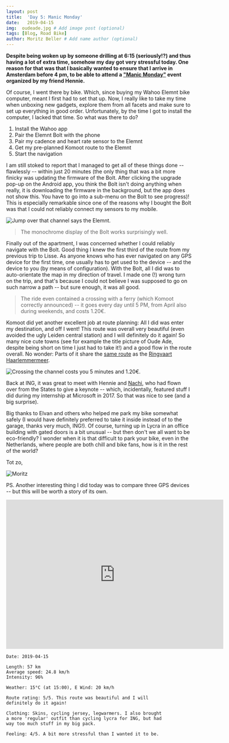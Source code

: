 ```yaml
---
layout: post
title:  'Day 5: Manic Monday'
date:   2019-04-15
img:  oudeade.jpg # Add image post (optional)
tags: [Blog, Road Bike]
author: Moritz Beller # Add name author (optional)
---
```


**Despite being woken up by someone drilling at 6:15 (seriously!?) and
thus having a lot of extra time, somehow my day got very stressful
today. One reason for that was that I basically wanted to ensure that
I arrive in Amsterdam before 4 pm, to be able to attend a <a
href="https://www.ing-events.nl/manicmonday/location/">"Manic
Monday"</a> event organized by my friend Hennie.**

Of course, I went there by bike. Which, since buying my Wahoo Elemnt
bike computer, meant I first had to set that up. Now, I really like to
take my time when unboxing new gadgets, explore them from all facets
and make sure to set up everything in good order. Unfortunately, by
the time I got to install the computer, I lacked that time. So what
was there to do?


1. Install the Wahoo app
1. Pair the Elemnt Bolt with the phone
1. Pair my cadence and heart rate sensor to the Elemnt
1. Get my pre-planned Komoot route to the Elemnt
1. Start the navigation

I am still stoked to report that I managed to get all of these things
done -- flawlessly -- within just 20 minutes (the only thing that was
a bit more finicky was updating the firmware of the Bolt. After
clicking the upgrade pop-up on the Android app, you think the Bolt
isn't doing anything when really, it is downloading the firmware in
the background, but the app does not show this. You have to go into a
sub-menu on the Bolt to see progress)! This is especially remarkable
since one of the reasons why I bought the Bolt was that I could not
reliably connect my sensors to my mobile.

![Jump over that channel says the Elemnt.]({{site.baseurl}}/assets/img/elemntbolt_monochrome.jpg)

> The monochrome display of the Bolt works surprisingly well.

Finally out of the apartment, I was concerned whether I could reliably
navigate with the Bolt. Good thing I knew the first third of the route
from my previous trip to Lisse. As anyone knows who has ever navigated
on any GPS device for the first time, one usually has to get used to
the device -- and the device to you (by means of configuration). With
the Bolt, all I did was to auto-orientate the map in my direction of
travel. I made one (!) wrong turn on the trip, and that's because I
could not believe I was supposed to go on such narrow a path -- but
sure enough, it was all good.

> The ride even contained a crossing with a ferry (which Komoot
  correctly announced) -- it goes every day until 5 PM, from April
  also during weekends, and costs 1.20€.
  
Komoot did yet another excellent job at route planning: All I did was
enter my destination, and off I went! This route was overall very
beautiful (even avoided the ugly Leiden central station) and I will
definitely do it again! So many nice cute towns (see for example the
title picture of Oude Ade, despite being short on time I just had to
take it!) and a good flow in the route overall. No wonder: Parts of it
share the [same
route](https://www.routeyou.com/nl-nl/route/view/108744/recreatieve-fietsroute/ringvaart-haarlemmermeer)
as the [Ringvaart
Haarlemmermeer](https://www.fietsen123.nl/fietsnieuws/bert-blogt-langs-de-ringvaart).

![Crossing the channel costs you 5 minutes and 1.20€.]({{site.baseurl}}/assets/img/ringvaart.jpg)

Back at ING, it was great to meet with Hennie and
[Nachi](https://www.microsoft.com/en-us/research/people/nachin/), who
had flown over from the States to give a keynote -- which,
incidentally, featured stuff I did during my internship at Microsoft
in 2017. So that was nice to see (and a big surprise).

Big thanks to Elvan and others who helped me park my bike somewhat
safely (I would have definitely preferred to take it inside instead of
to the garage, thanks very much, ING!). Of course, turning up in Lycra
in an office building with gated doors is a bit unusual -- but then
don't we all want to be eco-friendly? I wonder when it is that
difficult to park your bike, even in the Netherlands, where people are
both chill and bike fans, how is it in the rest of the world?

Tot zo,

![Moritz]({{site.baseurl}}/assets/img/moritz.png)

PS. Another interesting thing I did today was to compare three GPS
devices -- but this will be worth a story of its own.

<iframe height='405' width='590' frameborder='0'
allowtransparency='true' scrolling='no'
src='https://www.strava.com/activities/2293899500/embed/eb5ed7e225ccfe040663570764e598400b9c242e'></iframe>

```
Date: 2019-04-15

Length: 57 km
Average speed: 24.8 km/h
Intensity: 96%

Weather: 15°C (at 15:00), E Wind: 20 km/h

Route rating: 5/5. This route was beautiful and I will
definitely do it again!

Clothing: Skins, cycling jersey, legwarmers. I also brought
a more 'regular' outfit than cycling lycra for ING, but had
way too much stuff in my big pack.

Feeling: 4/5. A bit more stressful than I wanted it to be.
```